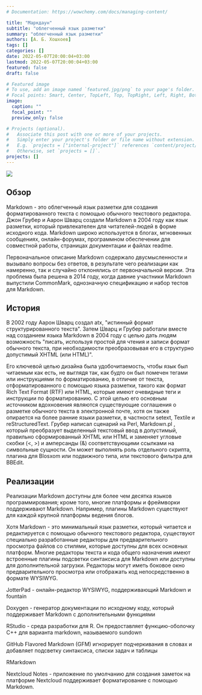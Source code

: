 ```yaml
---
# Documentation: https://wowchemy.com/docs/managing-content/

title: "Маркдаун"
subtitle: "облегченный язык разметки"
summary: "облегченный язык разметки"
authors: [А. Б. Хошхоев]
tags: []
categories: []
date: 2022-05-07T20:00:04+03:00
lastmod: 2022-05-07T20:00:04+03:00
featured: false
draft: false

# Featured image
# To use, add an image named `featured.jpg/png` to your page's folder.
# Focal points: Smart, Center, TopLeft, Top, TopRight, Left, Right, BottomLeft, Bottom, BottomRight.
image:
  caption: ""
  focal_point: ""
  preview_only: false

# Projects (optional).
#   Associate this post with one or more of your projects.
#   Simply enter your project's folder or file name without extension.
#   E.g. `projects = ["internal-project"]` references `content/project/deep-learning/index.md`.
#   Otherwise, set `projects = []`.
projects: []
---
```


![](https://w7.pngwing.com/pngs/629/1016/png-transparent-markdown-computer-icons-text-editor-others-angle-text-rectangle.png) 


## Обзор

Markdown - это облегченный язык разметки для создания форматированного текста с помощью обычного текстового редактора. Джон Грубер и Аарон Шварц создали Markdown в 2004 году как язык разметки, который привлекателен для читателей-людей в форме исходного кода. Markdown широко используется в блогах, мгновенных сообщениях, онлайн-форумах, программном обеспечении для совместной работы, страницах документации и файлах readme.

Первоначальное описание Markdown содержало двусмысленности и вызывало вопросы без ответов, в результате чего реализации как намеренно, так и случайно отклонялись от первоначальной версии. Эта проблема была решена в 2014 году, когда давние участники Markdown выпустили CommonMark, однозначную спецификацию и набор тестов для Markdown.

## История

В 2002 году Аарон Шварц создал atx, "истинный формат структурированного текста". Затем Шварц и Грубер работали вместе над созданием языка Markdown в 2004 году с целью дать людям возможность "писать, используя простой для чтения и записи формат обычного текста, при необходимости преобразовывая его в структурно допустимый XHTML (или HTML)".

Его ключевой целью дизайна была удобочитаемость, чтобы язык был читаемым как есть, не выглядя так, как будто он был помечен тегами или инструкциями по форматированию, в отличие от текста, отформатированного с помощью языка разметки, такого как формат Rich Text Format (RTF) или HTML, которые имеют очевидные теги и инструкции по форматированию. С этой целью его основным источником вдохновения являются существующие соглашения о разметке обычного текста в электронной почте, хотя он также опирается на более ранние языки разметки, в частности setext, Textile и reStructuredText.
Грубер написал сценарий на Perl, Markdown.pl , который преобразует выделенный текстовый ввод в допустимый, правильно сформированный XHTML или HTML и заменяет угловые скобки (<, >) и амперсанды (&) соответствующими ссылками на символьные сущности. Он может выполнять роль отдельного скрипта, плагина для Blosxom или подвижного типа, или текстового фильтра для BBEdit.


## Реализации

Реализации Markdown доступны для более чем десятка языков программирования; кроме того, многие платформы и фреймворки поддерживают Markdown. Например, плагины Markdown существуют для каждой крупной платформы ведения блогов.

Хотя Markdown - это минимальный язык разметки, который читается и редактируется с помощью обычного текстового редактора, существуют специально разработанные редакторы для предварительного просмотра файлов со стилями, которые доступны для всех основных платформ. Многие редакторы текста и кода общего назначения имеют встроенные плагины подсветки синтаксиса для Markdown или доступны для дополнительной загрузки. Редакторы могут иметь боковое окно предварительного просмотра или отображать код непосредственно в формате WYSIWYG.

JotterPad - онлайн-редактор WYSIWYG, поддерживающий Markdown и fountain

Doxygen - генератор документации по исходному коду, который поддерживает Markdown с дополнительными
функциями

RStudio - среда разработки для R. Он предоставляет функцию-оболочку C++ для варианта markdown, называемого sundown

GitHub Flavored Markdown (GFM) игнорирует подчеркивания в словах и добавляет подсветку синтаксиса, списки задач и таблицы

RMarkdown

Nextcloud Notes - приложение по умолчанию для создания заметок на платформе Nextcloud поддерживает форматирование с помощью Markdown.
